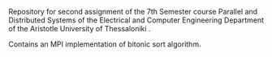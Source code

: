 Repository for second assignment of the 7th Semester course Parallel and Distributed Systems of the Electrical
and Computer Engineering Department of the Aristotle University of Thessaloniki . 

Contains an MPI implementation of bitonic sort algorithm. 
